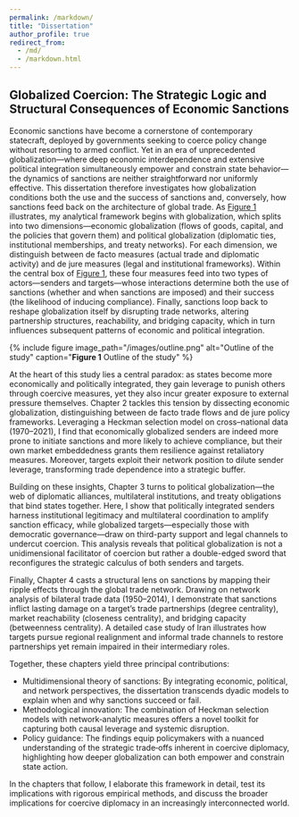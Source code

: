 ```yaml
---
permalink: /markdown/
title: "Dissertation"
author_profile: true
redirect_from: 
  - /md/
  - /markdown.html
---
```

## Globalized Coercion: The Strategic Logic and Structural Consequences of Economic Sanctions

Economic sanctions have become a cornerstone of contemporary statecraft, deployed by governments seeking to coerce policy change without resorting to armed conflict. Yet in an era of unprecedented globalization—where deep economic interdependence and extensive political integration simultaneously empower and constrain state behavior—the dynamics of sanctions are neither straightforward nor uniformly effective. This dissertation therefore investigates how globalization conditions both the use and the success of sanctions and, conversely, how sanctions feed back on the architecture of global trade. As [Figure 1](#fig-outline) illustrates, my analytical framework begins with globalization, which splits into two dimensions—economic globalization (flows of goods, capital, and the policies that govern them) and political globalization (diplomatic ties, institutional memberships, and treaty networks). For each dimension, we distinguish between de facto measures (actual trade and diplomatic activity) and de jure measures (legal and institutional frameworks). Within the central box of [Figure 1](#fig-outline), these four measures feed into two types of actors—senders and targets—whose interactions determine both the use of sanctions (whether and when sanctions are imposed) and their success (the likelihood of inducing compliance). Finally, sanctions loop back to reshape globalization itself by disrupting trade networks, altering partnership structures, reachability, and bridging capacity, which in turn influences subsequent patterns of economic and political integration.

<a id="fig-outline"></a>
{% include figure
   image_path="/images/outline.png"
   alt="Outline of the study"
   caption="**Figure 1** Outline of the study"
%}

At the heart of this study lies a central paradox: as states become more economically and politically integrated, they gain leverage to punish others through coercive measures, yet they also incur greater exposure to external pressure themselves. Chapter 2 tackles this tension by dissecting economic globalization, distinguishing between de facto trade flows and de jure policy frameworks. Leveraging a Heckman selection model on cross–national data (1970–2021), I find that economically globalized senders are indeed more prone to initiate sanctions and more likely to achieve compliance, but their own market embeddedness grants them resilience against retaliatory measures. Moreover, targets exploit their network position to dilute sender leverage, transforming trade dependence into a strategic buffer.

Building on these insights, Chapter 3 turns to political globalization—the web of diplomatic alliances, multilateral institutions, and treaty obligations that bind states together. Here, I show that politically integrated senders harness institutional legitimacy and multilateral coordination to amplify sanction efficacy, while globalized targets—especially those with democratic governance—draw on third-party support and legal channels to undercut coercion. This analysis reveals that political globalization is not a unidimensional facilitator of coercion but rather a double-edged sword that reconfigures the strategic calculus of both senders and targets.

Finally, Chapter 4 casts a structural lens on sanctions by mapping their ripple effects through the global trade network. Drawing on network analysis of bilateral trade data (1950–2014), I demonstrate that sanctions inflict lasting damage on a target’s trade partnerships (degree centrality), market reachability (closeness centrality), and bridging capacity (betweenness centrality). A detailed case study of Iran illustrates how targets pursue regional realignment and informal trade channels to restore partnerships yet remain impaired in their intermediary roles.

Together, these chapters yield three principal contributions:

* Multidimensional theory of sanctions: By integrating economic, political, and network perspectives, the dissertation transcends dyadic models to explain when and why sanctions succeed or fail.
* Methodological innovation: The combination of Heckman selection models with network‐analytic measures offers a novel toolkit for capturing both causal leverage and systemic disruption.
* Policy guidance: The findings equip policymakers with a nuanced understanding of the strategic trade‐offs inherent in coercive diplomacy, highlighting how deeper globalization can both empower and constrain state action.

In the chapters that follow, I elaborate this framework in detail, test its implications with rigorous empirical methods, and discuss the broader implications for coercive diplomacy in an increasingly interconnected world.


